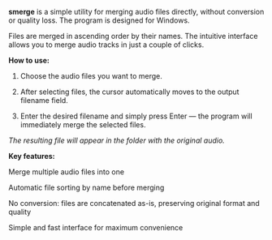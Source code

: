 **smerge** is a simple utility for merging audio files directly, without conversion or quality loss.
The program is designed for Windows.

Files are merged in ascending order by their names.
The intuitive interface allows you to merge audio tracks in just a couple of clicks.

**How to use:**

1. Choose the audio files you want to merge.

2. After selecting files, the cursor automatically moves to the output filename field.

3. Enter the desired filename and simply press Enter — the program will immediately merge the selected files.

*The resulting file will appear in the folder with the original audio.*

**Key features:**

Merge multiple audio files into one

Automatic file sorting by name before merging

No conversion: files are concatenated as-is, preserving original format and quality

Simple and fast interface for maximum convenience
